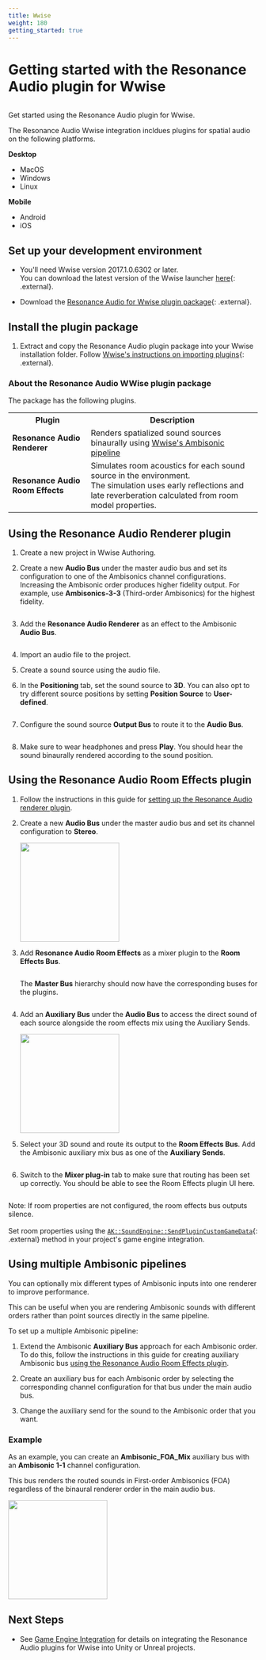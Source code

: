 ```yaml
---
title: Wwise
weight: 180
getting_started: true
---
```

# Getting started with the Resonance Audio plugin for Wwise

<img srcset="{{ site.baseurl }}/images/wwise/wwise_hero2.png 2x">

Get started using the Resonance Audio plugin for Wwise.

The Resonance Audio Wwise integration incldues plugins for
spatial audio on the following platforms.

**Desktop**<br>

*  MacOS
*  Windows
*  Linux

**Mobile**<br>

*  Android
*  iOS


## Set up your development environment
*  You'll need Wwise version 2017.1.0.6302 or later.<br>
   You can download the latest version of the Wwise launcher [here](https://www.audiokinetic.com/download/){: .external}.

*  Download the [Resonance Audio for Wwise plugin package](https://github.com/resonance-audio/resonance-audio-wwise-sdk/releases){: .external}.


## Install the plugin package

1.   Extract and copy the Resonance Audio plugin package into your Wwise
     installation folder. Follow [Wwise's instructions on importing plugins](https://www.audiokinetic.com/library/edge/?source=SDK&id=source__control__install.html){: .external}.

### About the Resonance Audio WWise plugin package
The package has the following plugins.
<table>
  <tr>
    <th scope="col">Plugin</th>
    <th scope="col">Description</th>
  </tr>
  <tr>
    <td><b>Resonance Audio Renderer</b>
    </td>
    <td>
      Renders spatialized sound sources binaurally using
        <a href="https://info.audiokinetic.com/Ambisonics-in-wwise-overview">Wwise's Ambisonic pipeline</a>
    </td>
   </tr>
   <tr>
    <td><b>Resonance Audio Room Effects</b>
    </td>
    <td>
     Simulates room acoustics for each sound source in the environment.<br>
      The simulation uses early reflections and late reverberation calculated
      from room model properties.
    </td>
  </tr>
</table>



## Using the Resonance Audio Renderer plugin

1.   Create a new project in Wwise Authoring.

1.   Create a new **Audio Bus** under the master audio bus and set its configuration
     to one of the Ambisonics channel configurations. Increasing the Ambisonic
     order produces higher fidelity output. For example, use **Ambisonics-3-3**
     (Third-order Ambisonics) for the highest fidelity.

     <img srcset="{{ site.baseurl }}/images/wwise/01-renderer.png 2x">

1.   Add the **Resonance Audio Renderer** as an effect to the Ambisonic **Audio Bus**.

     <img srcset="{{ site.baseurl }}/images/wwise/02-renderer.png 2x">

1.   Import an audio file to the project.

1.   Create a sound source using the audio file.

1.   In the **Positioning** tab, set the sound source to **3D**.
     You can also opt to try different source
     positions by setting **Position Source** to **User-defined**.

     <img srcset="{{ site.baseurl }}/images/wwise/03-renderer.png 2x">

1.   Configure the sound source **Output Bus** to route it to the **Audio
     Bus**.

     <img srcset="{{ site.baseurl }}/images/wwise/04-renderer.png 2x">

1.   Make sure to wear headphones and press **Play**.
     You should hear the sound binaurally rendered according to the sound
     position.



## Using the Resonance Audio Room Effects plugin

1.   Follow the instructions in this guide for [setting up the Resonance Audio renderer plugin](#using-the-resonance-audio-renderer-plugin).

1.   Create a new **Audio Bus** under the master audio bus and set its channel
     configuration to **Stereo**.

     <img src="{{ site.baseurl }}/images/wwise/05-room.png" width="200">

1.   Add **Resonance Audio Room Effects** as a mixer plugin to the **Room Effects Bus**.

     <img srcset="{{ site.baseurl }}/images/wwise/06-room.png 2x">

     The **Master Bus** hierarchy should now have the corresponding buses for
     the plugins.

     <img srcset="{{ site.baseurl }}/images/wwise/07-room.png 2x">

 1.   Add an **Auxiliary Bus** under the **Audio Bus** to access the direct
      sound of each source alongside the room effects mix using the Auxiliary
      Sends.

      <img src="{{ site.baseurl }}/images/wwise/08-room.png" width="200">


1.   Select your 3D sound and route its output to the **Room Effects Bus**.
     Add the Ambisonic auxiliary mix bus as one of the **Auxiliary Sends**.

      <img srcset="{{ site.baseurl }}/images/wwise/09-room.png 2x">

1.   Switch to the **Mixer plug-in** tab to make sure that routing has been set
     up correctly. You should be able to see the Room Effects plugin UI here.

      <img srcset="{{ site.baseurl }}/images/wwise/10-room.png 2x">


Note: If room properties are not configured, the room effects bus outputs silence.<br><br>
       Set room properties using the [`AK::SoundEngine::SendPluginCustomGameData`](https://www.audiokinetic.com/library/edge/?source=SDK&id=namespace_a_k_1_1_sound_engine_abeb321ed5095bfedba3c1ab0a1878815.html){: .external}
       method in your project's game engine integration.

## Using multiple Ambisonic pipelines
You can optionally mix different types of Ambisonic inputs into one
renderer to improve performance.

This can be useful when you are rendering Ambisonic sounds with
different orders rather than point sources directly in the same pipeline.

To set up a multiple Ambisonic pipeline:

1.  Extend the Ambisonic **Auxiliary Bus** approach for each Ambisonic order.
    To do this, follow the instructions in this guide for creating auxiliary
    Ambisonic bus [using the Resonance Audio Room Effects plugin](#using-the-resonance-audio-room-effects-plugin).

1.  Create an auxiliary bus for each Ambisonic order by selecting the
    corresponding channel configuration for that bus under the main
    audio bus.

1.  Change the auxiliary send for the sound to the Ambisonic order that you want.


### Example
As an example, you can create an **Ambisonic_FOA_Mix** auxiliary bus with an
**Ambisonic 1-1** channel configuration.

This bus renders the routed sounds in First-order Ambisonics (FOA)
regardless of the binaural renderer order in the main audio bus.

<img src="{{ site.baseurl }}/images/wwise/11-room.png" width="200">

## Next Steps
*  See [Game Engine Integration](game-engine-integration)
   for details on integrating the Resonance Audio plugins for Wwise into Unity
   or Unreal projects.

